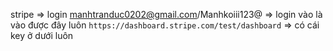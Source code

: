 stripe => login manhtranduc0202@gmail.com/Manhkoiii123@ => login vào là vào được đây luôn `https://dashboard.stripe.com/test/dashboard` => có cái key ở dưới luôn
